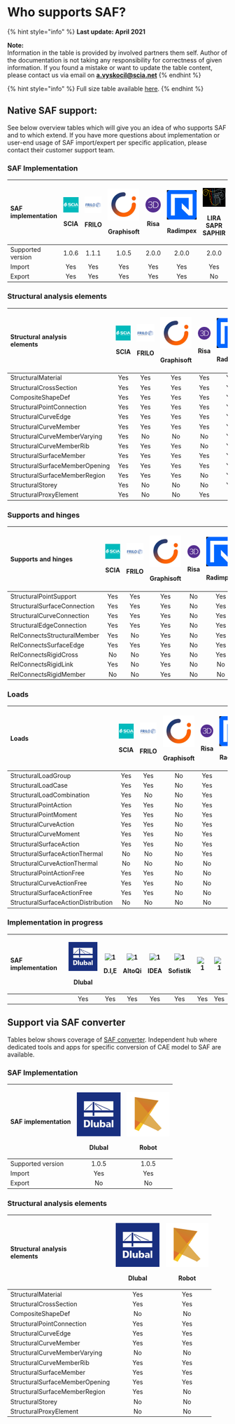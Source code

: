 # Who supports SAF?

{% hint style="info" %}
**Last update: April 2021**

**Note:**  
Information in the table is provided by involved partners them self. Author of the documentation is not taking any responsibility for correctness of given information. If you found a mistake or want to update the table content, please contact us via email on **a.vyskocil@scia.net**
{% endhint %}

{% hint style="info" %}
Full size table available [here](https://dev.saf.guide/#Company%20overview_dev.htm%3FTocPath%3D_____2).
{% endhint %}

## Native SAF support:

See below overview tables which will give you an idea of who supports SAF and to which extend. If you have more questions about implementation or user-end usage of SAF import/expert per specific application, please contact their customer support team.

### SAF Implementation

<table>
  <thead>
    <tr>
      <th style="text-align:left"><b>SAF implementation</b>
      </th>
      <th style="text-align:center">
        <p>
          <img src="../.gitbook/assets/1_scia (3).png" alt="1" />
        </p>
        <p>SCIA</p>
      </th>
      <th style="text-align:center">
        <p>
          <img src="../.gitbook/assets/1_frilo (3).png" alt="1" />
        </p>
        <p>FRILO</p>
      </th>
      <th style="text-align:center">
        <p>
          <img src="../.gitbook/assets/1_grgnay6o_400x400 (3).png" alt="1" />&#x200B;</p>
        <p>Graphisoft</p>
      </th>
      <th style="text-align:center">
        <p>
          <img src="../.gitbook/assets/1_risa (3).png" alt="1" />&#x200B;</p>
        <p>Risa</p>
      </th>
      <th style="text-align:center">
        <p>
          <img src="../.gitbook/assets/1_radimpex (3).png" alt="1" />&#x200B;</p>
        <p>Radimpex</p>
      </th>
      <th style="text-align:center">
        <p>
          <img src="../.gitbook/assets/1_logo_lira (3).png" alt="1" />&#x200B;</p>
        <p>LIRA SAPR SAPHIR</p>
      </th>
      <th style="text-align:center">
        <p>
          <img src="../.gitbook/assets/1_axis (3).png" alt="1" />&#x200B;</p>
        <p>AxisVM</p>
      </th>
      <th style="text-align:center">
        <p>
          <img src="../.gitbook/assets/1_fem-design-logo (3).png" alt="1" />&#x200B;</p>
        <p>FEM-Design</p>
      </th>
    </tr>
  </thead>
  <tbody>
    <tr>
      <td style="text-align:left">Supported version</td>
      <td style="text-align:center">1.0.6</td>
      <td style="text-align:center">1.1.1</td>
      <td style="text-align:center">1.0.5</td>
      <td style="text-align:center">2.0.0</td>
      <td style="text-align:center">2.0.0</td>
      <td style="text-align:center">2.0.0</td>
      <td style="text-align:center">1.0.9</td>
      <td style="text-align:center">1.0.5</td>
    </tr>
    <tr>
      <td style="text-align:left">Import</td>
      <td style="text-align:center">Yes</td>
      <td style="text-align:center">Yes</td>
      <td style="text-align:center">Yes</td>
      <td style="text-align:center">Yes</td>
      <td style="text-align:center">Yes</td>
      <td style="text-align:center">Yes</td>
      <td style="text-align:center">Yes</td>
      <td style="text-align:center">Yes</td>
    </tr>
    <tr>
      <td style="text-align:left">Export</td>
      <td style="text-align:center">Yes</td>
      <td style="text-align:center">Yes</td>
      <td style="text-align:center">Yes</td>
      <td style="text-align:center">Yes</td>
      <td style="text-align:center">Yes</td>
      <td style="text-align:center">No</td>
      <td style="text-align:center">Yes</td>
      <td style="text-align:center">No</td>
    </tr>
  </tbody>
</table>

### Structural analysis elements

<table>
  <thead>
    <tr>
      <th style="text-align:left"><b>Structural analysis<br />elements</b>
      </th>
      <th style="text-align:center">
        <p>
          <img src="../.gitbook/assets/1_scia (3).png" alt="1" />
        </p>
        <p>SCIA</p>
      </th>
      <th style="text-align:center">
        <p>
          <img src="../.gitbook/assets/1_frilo (3).png" alt="1" />
        </p>
        <p>FRILO</p>
      </th>
      <th style="text-align:center">
        <p>
          <img src="../.gitbook/assets/1_grgnay6o_400x400 (3).png" alt="1" />&#x200B;</p>
        <p>Graphisoft</p>
      </th>
      <th style="text-align:center">
        <p>
          <img src="../.gitbook/assets/1_risa (3).png" alt="1" />&#x200B;</p>
        <p>Risa</p>
      </th>
      <th style="text-align:center">
        <p>
          <img src="../.gitbook/assets/1_radimpex (3).png" alt="1" />&#x200B;</p>
        <p>Radimpex</p>
      </th>
      <th style="text-align:center">
        <p>
          <img src="../.gitbook/assets/1_logo_lira (3).png" alt="1" />&#x200B;</p>
        <p>LIRA SAPR SAPHIR</p>
      </th>
      <th style="text-align:center">
        <p>
          <img src="../.gitbook/assets/1_axis (3).png" alt="1" />&#x200B;</p>
        <p>AxisVM</p>
      </th>
      <th style="text-align:center">
        <p>
          <img src="../.gitbook/assets/1_fem-design-logo (3).png" alt="1" />&#x200B;</p>
        <p>FEM-Design</p>
      </th>
    </tr>
  </thead>
  <tbody>
    <tr>
      <td style="text-align:left">StructuralMaterial</td>
      <td style="text-align:center">Yes</td>
      <td style="text-align:center">Yes</td>
      <td style="text-align:center">Yes</td>
      <td style="text-align:center">Yes</td>
      <td style="text-align:center">Yes</td>
      <td style="text-align:center">Yes</td>
      <td style="text-align:center">Yes</td>
      <td style="text-align:center">Yes</td>
    </tr>
    <tr>
      <td style="text-align:left">StructuralCrossSection</td>
      <td style="text-align:center">Yes</td>
      <td style="text-align:center">Yes</td>
      <td style="text-align:center">Yes</td>
      <td style="text-align:center">Yes</td>
      <td style="text-align:center">Yes</td>
      <td style="text-align:center">Yes</td>
      <td style="text-align:center">Yes</td>
      <td style="text-align:center">Yes</td>
    </tr>
    <tr>
      <td style="text-align:left">CompositeShapeDef
        <br />
      </td>
      <td style="text-align:center">Yes</td>
      <td style="text-align:center">Yes</td>
      <td style="text-align:center">Yes</td>
      <td style="text-align:center">Yes</td>
      <td style="text-align:center">Yes</td>
      <td style="text-align:center">Yes</td>
      <td style="text-align:center">Yes</td>
      <td style="text-align:center">No</td>
    </tr>
    <tr>
      <td style="text-align:left">StructuralPointConnection</td>
      <td style="text-align:center">Yes</td>
      <td style="text-align:center">Yes</td>
      <td style="text-align:center">Yes</td>
      <td style="text-align:center">Yes</td>
      <td style="text-align:center">Yes</td>
      <td style="text-align:center">Yes</td>
      <td style="text-align:center">Yes</td>
      <td style="text-align:center">Yes</td>
    </tr>
    <tr>
      <td style="text-align:left">StructuralCurveEdge</td>
      <td style="text-align:center">Yes</td>
      <td style="text-align:center">Yes</td>
      <td style="text-align:center">Yes</td>
      <td style="text-align:center">Yes</td>
      <td style="text-align:center">Yes</td>
      <td style="text-align:center">Yes</td>
      <td style="text-align:center">Yes</td>
      <td style="text-align:center">Yes</td>
    </tr>
    <tr>
      <td style="text-align:left">StructuralCurveMember</td>
      <td style="text-align:center">Yes</td>
      <td style="text-align:center">Yes</td>
      <td style="text-align:center">Yes</td>
      <td style="text-align:center">Yes</td>
      <td style="text-align:center">Yes</td>
      <td style="text-align:center">Yes</td>
      <td style="text-align:center">Yes</td>
      <td style="text-align:center">Yes</td>
    </tr>
    <tr>
      <td style="text-align:left">StructuralCurveMemberVarying</td>
      <td style="text-align:center">Yes</td>
      <td style="text-align:center">No</td>
      <td style="text-align:center">No</td>
      <td style="text-align:center">No</td>
      <td style="text-align:center">Yes</td>
      <td style="text-align:center">Yes</td>
      <td style="text-align:center">Yes</td>
      <td style="text-align:center">No</td>
    </tr>
    <tr>
      <td style="text-align:left">StructuralCurveMemberRib</td>
      <td style="text-align:center">Yes</td>
      <td style="text-align:center">Yes</td>
      <td style="text-align:center">Yes</td>
      <td style="text-align:center">No</td>
      <td style="text-align:center">Yes</td>
      <td style="text-align:center">Yes</td>
      <td style="text-align:center">Yes</td>
      <td style="text-align:center">No</td>
    </tr>
    <tr>
      <td style="text-align:left">StructuralSurfaceMember</td>
      <td style="text-align:center">Yes</td>
      <td style="text-align:center">Yes</td>
      <td style="text-align:center">Yes</td>
      <td style="text-align:center">Yes</td>
      <td style="text-align:center">Yes</td>
      <td style="text-align:center">Yes</td>
      <td style="text-align:center">Yes</td>
      <td style="text-align:center">Yes</td>
    </tr>
    <tr>
      <td style="text-align:left">StructuralSurfaceMemberOpening</td>
      <td style="text-align:center">Yes</td>
      <td style="text-align:center">Yes</td>
      <td style="text-align:center">Yes</td>
      <td style="text-align:center">Yes</td>
      <td style="text-align:center">Yes</td>
      <td style="text-align:center">Yes</td>
      <td style="text-align:center">Yes</td>
      <td style="text-align:center">Yes</td>
    </tr>
    <tr>
      <td style="text-align:left">StructuralSurfaceMemberRegion</td>
      <td style="text-align:center">Yes</td>
      <td style="text-align:center">Yes</td>
      <td style="text-align:center">Yes</td>
      <td style="text-align:center">No</td>
      <td style="text-align:center">Yes</td>
      <td style="text-align:center">Yes</td>
      <td style="text-align:center">Yes</td>
      <td style="text-align:center">No</td>
    </tr>
    <tr>
      <td style="text-align:left">StructuralStorey</td>
      <td style="text-align:center">Yes</td>
      <td style="text-align:center">No</td>
      <td style="text-align:center">No</td>
      <td style="text-align:center">No</td>
      <td style="text-align:center">Yes</td>
      <td style="text-align:center">Yes</td>
      <td style="text-align:center">Yes</td>
      <td style="text-align:center">No</td>
    </tr>
    <tr>
      <td style="text-align:left">StructuralProxyElement</td>
      <td style="text-align:center">Yes</td>
      <td style="text-align:center">No</td>
      <td style="text-align:center">No</td>
      <td style="text-align:center">Yes</td>
      <td style="text-align:center">No</td>
      <td style="text-align:center">No</td>
      <td style="text-align:center">No</td>
      <td style="text-align:center">No</td>
    </tr>
  </tbody>
</table>

### Supports and hinges

<table>
  <thead>
    <tr>
      <th style="text-align:left">Supports and hinges</th>
      <th style="text-align:center">
        <p>
          <img src="../.gitbook/assets/1_scia (3).png" alt="1" />
        </p>
        <p>SCIA</p>
      </th>
      <th style="text-align:center">
        <p>
          <img src="../.gitbook/assets/1_frilo (3).png" alt="1" />
        </p>
        <p>FRILO</p>
      </th>
      <th style="text-align:center">
        <p>
          <img src="../.gitbook/assets/1_grgnay6o_400x400 (3).png" alt="1" />&#x200B;</p>
        <p>Graphisoft</p>
      </th>
      <th style="text-align:center">
        <p>
          <img src="../.gitbook/assets/1_risa (3).png" alt="1" />&#x200B;</p>
        <p>Risa</p>
      </th>
      <th style="text-align:center">
        <p>
          <img src="../.gitbook/assets/1_radimpex (3).png" alt="1" />&#x200B;</p>
        <p>Radimpex</p>
      </th>
      <th style="text-align:center">
        <p>
          <img src="../.gitbook/assets/1_logo_lira (3).png" alt="1" />&#x200B;</p>
        <p>LIRA SAPR SAPHIR</p>
      </th>
      <th style="text-align:center">
        <p>
          <img src="../.gitbook/assets/1_axis (3).png" alt="1" />&#x200B;</p>
        <p>AxisVM</p>
      </th>
      <th style="text-align:center">
        <p>
          <img src="../.gitbook/assets/1_fem-design-logo (3).png" alt="1" />&#x200B;</p>
        <p>FEM-Design</p>
      </th>
    </tr>
  </thead>
  <tbody>
    <tr>
      <td style="text-align:left">StructuralPointSupport</td>
      <td style="text-align:center">Yes</td>
      <td style="text-align:center">Yes</td>
      <td style="text-align:center">Yes</td>
      <td style="text-align:center">No</td>
      <td style="text-align:center">Yes</td>
      <td style="text-align:center">No</td>
      <td style="text-align:center">Yes</td>
      <td style="text-align:center">Yes</td>
    </tr>
    <tr>
      <td style="text-align:left">StructuralSurfaceConnection</td>
      <td style="text-align:center">Yes</td>
      <td style="text-align:center">Yes</td>
      <td style="text-align:center">Yes</td>
      <td style="text-align:center">No</td>
      <td style="text-align:center">Yes</td>
      <td style="text-align:center">No</td>
      <td style="text-align:center">Yes</td>
      <td style="text-align:center">Yes</td>
    </tr>
    <tr>
      <td style="text-align:left">StructuralCurveConnection</td>
      <td style="text-align:center">Yes</td>
      <td style="text-align:center">Yes</td>
      <td style="text-align:center">Yes</td>
      <td style="text-align:center">No</td>
      <td style="text-align:center">Yes</td>
      <td style="text-align:center">No</td>
      <td style="text-align:center">Yes</td>
      <td style="text-align:center">Yes</td>
    </tr>
    <tr>
      <td style="text-align:left">StructuralEdgeConnection</td>
      <td style="text-align:center">Yes</td>
      <td style="text-align:center">Yes</td>
      <td style="text-align:center">Yes</td>
      <td style="text-align:center">No</td>
      <td style="text-align:center">Yes</td>
      <td style="text-align:center">No</td>
      <td style="text-align:center">Yes</td>
      <td style="text-align:center">Yes</td>
    </tr>
    <tr>
      <td style="text-align:left">RelConnectsStructuralMember</td>
      <td style="text-align:center">Yes</td>
      <td style="text-align:center">No</td>
      <td style="text-align:center">Yes</td>
      <td style="text-align:center">No</td>
      <td style="text-align:center">Yes</td>
      <td style="text-align:center">No</td>
      <td style="text-align:center">Yes</td>
      <td style="text-align:center">Yes</td>
    </tr>
    <tr>
      <td style="text-align:left">RelConnectsSurfaceEdge</td>
      <td style="text-align:center">Yes</td>
      <td style="text-align:center">Yes</td>
      <td style="text-align:center">Yes</td>
      <td style="text-align:center">No</td>
      <td style="text-align:center">Yes</td>
      <td style="text-align:center">No</td>
      <td style="text-align:center">Yes</td>
      <td style="text-align:center">Yes</td>
    </tr>
    <tr>
      <td style="text-align:left">RelConnectsRigidCross</td>
      <td style="text-align:center">No</td>
      <td style="text-align:center">No</td>
      <td style="text-align:center">Yes</td>
      <td style="text-align:center">No</td>
      <td style="text-align:center">Yes</td>
      <td style="text-align:center">No</td>
      <td style="text-align:center">Yes</td>
      <td style="text-align:center">No</td>
    </tr>
    <tr>
      <td style="text-align:left">RelConnectsRigidLink</td>
      <td style="text-align:center">Yes</td>
      <td style="text-align:center">No</td>
      <td style="text-align:center">Yes</td>
      <td style="text-align:center">No</td>
      <td style="text-align:center">No</td>
      <td style="text-align:center">No</td>
      <td style="text-align:center">Yes</td>
      <td style="text-align:center">Yes</td>
    </tr>
    <tr>
      <td style="text-align:left">RelConnectsRigidMember</td>
      <td style="text-align:center">No</td>
      <td style="text-align:center">No</td>
      <td style="text-align:center">Yes</td>
      <td style="text-align:center">No</td>
      <td style="text-align:center">No</td>
      <td style="text-align:center">No</td>
      <td style="text-align:center">Yes</td>
      <td style="text-align:center">Yes</td>
    </tr>
  </tbody>
</table>

### Loads

<table>
  <thead>
    <tr>
      <th style="text-align:left"><b>Loads</b>
      </th>
      <th style="text-align:center">
        <p>
          <img src="../.gitbook/assets/1_scia (3).png" alt="1" />
        </p>
        <p>SCIA</p>
      </th>
      <th style="text-align:center">
        <p>
          <img src="../.gitbook/assets/1_frilo (3).png" alt="1" />
        </p>
        <p>FRILO</p>
      </th>
      <th style="text-align:center">
        <p>
          <img src="../.gitbook/assets/1_grgnay6o_400x400 (3).png" alt="1" />&#x200B;</p>
        <p>Graphisoft</p>
      </th>
      <th style="text-align:center">
        <p>
          <img src="../.gitbook/assets/1_risa (3).png" alt="1" />&#x200B;</p>
        <p>Risa</p>
      </th>
      <th style="text-align:center">
        <p>
          <img src="../.gitbook/assets/1_radimpex (3).png" alt="1" />&#x200B;</p>
        <p>Radimpex</p>
      </th>
      <th style="text-align:center">
        <p>
          <img src="../.gitbook/assets/1_logo_lira (3).png" alt="1" />&#x200B;</p>
        <p>LIRA SAPR SAPHIR</p>
      </th>
      <th style="text-align:center">
        <p>
          <img src="../.gitbook/assets/1_axis (3).png" alt="1" />&#x200B;</p>
        <p>AxisVM</p>
      </th>
      <th style="text-align:center">
        <p>
          <img src="../.gitbook/assets/1_fem-design-logo (3).png" alt="1" />&#x200B;</p>
        <p>FEM-Design</p>
      </th>
    </tr>
  </thead>
  <tbody>
    <tr>
      <td style="text-align:left">StructuralLoadGroup</td>
      <td style="text-align:center">Yes</td>
      <td style="text-align:center">Yes</td>
      <td style="text-align:center">No</td>
      <td style="text-align:center">Yes</td>
      <td style="text-align:center">Yes</td>
      <td style="text-align:center">No</td>
      <td style="text-align:center">Yes</td>
      <td style="text-align:center">No</td>
    </tr>
    <tr>
      <td style="text-align:left">StructuralLoadCase</td>
      <td style="text-align:center">Yes</td>
      <td style="text-align:center">Yes</td>
      <td style="text-align:center">No</td>
      <td style="text-align:center">Yes</td>
      <td style="text-align:center">Yes</td>
      <td style="text-align:center">Yes</td>
      <td style="text-align:center">Yes</td>
      <td style="text-align:center">No</td>
    </tr>
    <tr>
      <td style="text-align:left">StructuralLoadCombination</td>
      <td style="text-align:center">Yes</td>
      <td style="text-align:center">No</td>
      <td style="text-align:center">No</td>
      <td style="text-align:center">Yes</td>
      <td style="text-align:center">No</td>
      <td style="text-align:center">Yes</td>
      <td style="text-align:center">Yes</td>
      <td style="text-align:center">No</td>
    </tr>
    <tr>
      <td style="text-align:left">StructuralPointAction</td>
      <td style="text-align:center">Yes</td>
      <td style="text-align:center">Yes</td>
      <td style="text-align:center">No</td>
      <td style="text-align:center">Yes</td>
      <td style="text-align:center">Yes</td>
      <td style="text-align:center">Yes</td>
      <td style="text-align:center">Yes</td>
      <td style="text-align:center">No</td>
    </tr>
    <tr>
      <td style="text-align:left">StructuralPointMoment</td>
      <td style="text-align:center">Yes</td>
      <td style="text-align:center">Yes</td>
      <td style="text-align:center">No</td>
      <td style="text-align:center">Yes</td>
      <td style="text-align:center">Yes</td>
      <td style="text-align:center">Yes</td>
      <td style="text-align:center">Yes</td>
      <td style="text-align:center">No</td>
    </tr>
    <tr>
      <td style="text-align:left">StructuralCurveAction</td>
      <td style="text-align:center">Yes</td>
      <td style="text-align:center">Yes</td>
      <td style="text-align:center">No</td>
      <td style="text-align:center">Yes</td>
      <td style="text-align:center">Yes</td>
      <td style="text-align:center">Yes</td>
      <td style="text-align:center">Yes</td>
      <td style="text-align:center">No</td>
    </tr>
    <tr>
      <td style="text-align:left">StructuralCurveMoment</td>
      <td style="text-align:center">Yes</td>
      <td style="text-align:center">Yes</td>
      <td style="text-align:center">No</td>
      <td style="text-align:center">Yes</td>
      <td style="text-align:center">Yes</td>
      <td style="text-align:center">Yes</td>
      <td style="text-align:center">Yes</td>
      <td style="text-align:center">No</td>
    </tr>
    <tr>
      <td style="text-align:left">StructuralSurfaceAction</td>
      <td style="text-align:center">Yes</td>
      <td style="text-align:center">Yes</td>
      <td style="text-align:center">No</td>
      <td style="text-align:center">Yes</td>
      <td style="text-align:center">Yes</td>
      <td style="text-align:center">Yes</td>
      <td style="text-align:center">Yes</td>
      <td style="text-align:center">No</td>
    </tr>
    <tr>
      <td style="text-align:left">StructuralSurfaceActionThermal</td>
      <td style="text-align:center">No</td>
      <td style="text-align:center">No</td>
      <td style="text-align:center">No</td>
      <td style="text-align:center">Yes</td>
      <td style="text-align:center">Yes</td>
      <td style="text-align:center">No</td>
      <td style="text-align:center">Yes</td>
      <td style="text-align:center">No</td>
    </tr>
    <tr>
      <td style="text-align:left">StructuralCurveActionThermal</td>
      <td style="text-align:center">No</td>
      <td style="text-align:center">No</td>
      <td style="text-align:center">No</td>
      <td style="text-align:center">No</td>
      <td style="text-align:center">Yes</td>
      <td style="text-align:center">No</td>
      <td style="text-align:center">Yes</td>
      <td style="text-align:center">No</td>
    </tr>
    <tr>
      <td style="text-align:left">StructuralPointActionFree</td>
      <td style="text-align:center">Yes</td>
      <td style="text-align:center">Yes</td>
      <td style="text-align:center">No</td>
      <td style="text-align:center">No</td>
      <td style="text-align:center">Yes</td>
      <td style="text-align:center">Yes</td>
      <td style="text-align:center">Yes</td>
      <td style="text-align:center">No</td>
    </tr>
    <tr>
      <td style="text-align:left">StructuralCurveActionFree</td>
      <td style="text-align:center">Yes</td>
      <td style="text-align:center">Yes</td>
      <td style="text-align:center">No</td>
      <td style="text-align:center">No</td>
      <td style="text-align:center">Yes</td>
      <td style="text-align:center">Yes</td>
      <td style="text-align:center">Yes</td>
      <td style="text-align:center">No</td>
    </tr>
    <tr>
      <td style="text-align:left">StructuralSurfaceActionFree</td>
      <td style="text-align:center">Yes</td>
      <td style="text-align:center">Yes</td>
      <td style="text-align:center">No</td>
      <td style="text-align:center">No</td>
      <td style="text-align:center">Yes</td>
      <td style="text-align:center">Yes</td>
      <td style="text-align:center">Yes</td>
      <td style="text-align:center">No</td>
    </tr>
    <tr>
      <td style="text-align:left">StructuralSurfaceActionDistribution</td>
      <td style="text-align:center">No</td>
      <td style="text-align:center">No</td>
      <td style="text-align:center">No</td>
      <td style="text-align:center">No</td>
      <td style="text-align:center">No</td>
      <td style="text-align:center">No</td>
      <td style="text-align:center">No</td>
      <td style="text-align:center">No</td>
    </tr>
  </tbody>
</table>

### Implementation in progress

<table>
  <thead>
    <tr>
      <th style="text-align:left"><b>SAF implementation</b>
      </th>
      <th style="text-align:center">
        <p>
          <img src="../.gitbook/assets/1_dlubal (2).png" alt="1" />
        </p>
        <p>Dlubal</p>
      </th>
      <th style="text-align:center">
        <p>
          <img src="../.gitbook/assets/1_die.png" alt="1" />
        </p>
        <p>D.I,E</p>
      </th>
      <th style="text-align:center">
        <p>
          <img src="../.gitbook/assets/1_alto.png" alt="1" />&#x200B;</p>
        <p>AltoQi</p>
      </th>
      <th style="text-align:center">
        <p>
          <img src="../.gitbook/assets/1_idea.png" alt="1" />&#x200B;</p>
        <p>IDEA</p>
      </th>
      <th style="text-align:center">
        <p>
          <img src="../.gitbook/assets/1_sofistik.png" alt="1" />&#x200B;</p>
        <p>Sofistik</p>
      </th>
      <th style="text-align:center">
        <img src="../.gitbook/assets/1_scad.png" alt="1" />
      </th>
      <th style="text-align:center">
        <img src="../.gitbook/assets/1_prota.png" alt="1" />
      </th>
    </tr>
  </thead>
  <tbody>
    <tr>
      <td style="text-align:left"></td>
      <td style="text-align:center">Yes</td>
      <td style="text-align:center">Yes</td>
      <td style="text-align:center">Yes</td>
      <td style="text-align:center">Yes</td>
      <td style="text-align:center">Yes</td>
      <td style="text-align:center">Yes</td>
      <td style="text-align:center">Yes</td>
    </tr>
  </tbody>
</table>

## Support via SAF converter

Tables below shows coverage of [SAF converter](https://safconverter.structuraltoolkit.com/rfem). Independent hub where dedicated tools and apps for specific conversion of CAE model to SAF are available.

### SAF Implementation

<table>
  <thead>
    <tr>
      <th style="text-align:left"><b>SAF implementation</b>
      </th>
      <th style="text-align:center">
        <p>
          <img src="../.gitbook/assets/1_dlubal (2).png" alt="1" />
        </p>
        <p>Dlubal</p>
      </th>
      <th style="text-align:center">
        <p>
          <img src="../.gitbook/assets/1_robot (1).png" alt="1" />
        </p>
        <p>Robot</p>
      </th>
    </tr>
  </thead>
  <tbody>
    <tr>
      <td style="text-align:left">Supported version</td>
      <td style="text-align:center">1.0.5</td>
      <td style="text-align:center">1.0.5</td>
    </tr>
    <tr>
      <td style="text-align:left">Import</td>
      <td style="text-align:center">Yes</td>
      <td style="text-align:center">Yes</td>
    </tr>
    <tr>
      <td style="text-align:left">Export</td>
      <td style="text-align:center">No</td>
      <td style="text-align:center">No</td>
    </tr>
  </tbody>
</table>

### Structural analysis elements

<table>
  <thead>
    <tr>
      <th style="text-align:left"><b>Structural analysis<br />elements</b>
      </th>
      <th style="text-align:center">
        <p>
          <img src="../.gitbook/assets/1_dlubal (2).png" alt="1" />
        </p>
        <p>Dlubal</p>
      </th>
      <th style="text-align:center">
        <p>
          <img src="../.gitbook/assets/1_robot (1).png" alt="1" />
        </p>
        <p>Robot</p>
      </th>
    </tr>
  </thead>
  <tbody>
    <tr>
      <td style="text-align:left">StructuralMaterial</td>
      <td style="text-align:center">Yes</td>
      <td style="text-align:center">Yes</td>
    </tr>
    <tr>
      <td style="text-align:left">StructuralCrossSection</td>
      <td style="text-align:center">Yes</td>
      <td style="text-align:center">Yes</td>
    </tr>
    <tr>
      <td style="text-align:left">CompositeShapeDef</td>
      <td style="text-align:center">No</td>
      <td style="text-align:center">No</td>
    </tr>
    <tr>
      <td style="text-align:left">StructuralPointConnection</td>
      <td style="text-align:center">Yes</td>
      <td style="text-align:center">Yes</td>
    </tr>
    <tr>
      <td style="text-align:left">StructuralCurveEdge</td>
      <td style="text-align:center">Yes</td>
      <td style="text-align:center">Yes</td>
    </tr>
    <tr>
      <td style="text-align:left">StructuralCurveMember</td>
      <td style="text-align:center">Yes</td>
      <td style="text-align:center">Yes</td>
    </tr>
    <tr>
      <td style="text-align:left">StructuralCurveMemberVarying</td>
      <td style="text-align:center">No</td>
      <td style="text-align:center">No</td>
    </tr>
    <tr>
      <td style="text-align:left">StructuralCurveMemberRib</td>
      <td style="text-align:center">Yes</td>
      <td style="text-align:center">Yes</td>
    </tr>
    <tr>
      <td style="text-align:left">StructuralSurfaceMember</td>
      <td style="text-align:center">Yes</td>
      <td style="text-align:center">Yes</td>
    </tr>
    <tr>
      <td style="text-align:left">StructuralSurfaceMemberOpening</td>
      <td style="text-align:center">Yes</td>
      <td style="text-align:center">Yes</td>
    </tr>
    <tr>
      <td style="text-align:left">StructuralSurfaceMemberRegion</td>
      <td style="text-align:center">Yes</td>
      <td style="text-align:center">No</td>
    </tr>
    <tr>
      <td style="text-align:left">StructuralStorey</td>
      <td style="text-align:center">No</td>
      <td style="text-align:center">No</td>
    </tr>
    <tr>
      <td style="text-align:left">StructuralProxyElement</td>
      <td style="text-align:center">No</td>
      <td style="text-align:center">No</td>
    </tr>
  </tbody>
</table>

